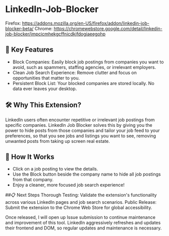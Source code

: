 # LinkedIn-Job-Blocker
Firefox: https://addons.mozilla.org/en-US/firefox/addon/linkedin-job-blocker-beta/
Chrome: https://chromewebstore.google.com/detail/linkedin-job-blocker/jmpcicmhekgcffnicdkjfdogiaeegohp

## 🚀 Key Features
- Block Companies: Easily block job postings from companies you want to avoid, such as spammers, staffing agencies, or irrelevant employers.
- Clean Job Search Experience: Remove clutter and focus on opportunities that matter to you.
- Persistent Block List: Your blocked companies are stored locally. No data ever leaves your desktop.

## 🛠️ Why This Extension?
LinkedIn users often encounter repetitive or irrelevant job postings from specific companies. LinkedIn Job Blocker solves this by giving you the power to hide posts from those companies and tailor your job feed to your preferences, 
so that you see jobs and listings you want to see, removing unwanted posts from taking up screen real estate. 

## 🧩 How It Works
- Click on a job posting to view the details.
- Use the Block button beside the company name to hide all job postings from that company.
- Enjoy a cleaner, more focused job search experience!

##📋 Next Steps
Thorough Testing: Validate the extension's functionality across various LinkedIn pages and job search scenarios.
Public Release: Submit the extension to the Chrome Web Store for global accessibility.

Once released, I will open up Issue submission to continue maintenance and improvement of this tool. LinkedIn aggressively refreshes and updates their frontend and DOM, so regular updates and
maintenance is necessary. 
